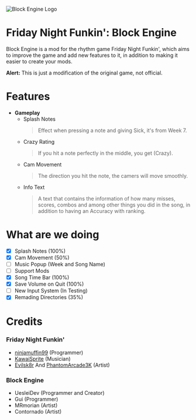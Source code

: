 ![Block Engine Logo](https://media.discordapp.net/attachments/820142497048166410/969407754013913118/bloco_motor_logo.png)
# Friday Night Funkin': Block Engine
Block Engine is a mod for the rhythm game Friday Night Funkin', which aims to improve the game and add new features to it, in addition to making it easier to create your mods.

**Alert:** This is just a modification of the original game, not official.
# Features
- **Gameplay**
   - Splash Notes
     > Effect when pressing a note and giving Sick, it's from Week 7.
   - Crazy Rating
     > If you hit a note perfectly in the middle, you get (Crazy).
   - Cam Movement
     > The direction you hit the note, the camers will move smoothly.
   - Info Text
     > A text that contains the information of how many misses, scores, combos and among other things you did in the song, in addition to having an Accuracy with ranking.
# What are we doing
- [x] Splash Notes (100%)
- [x] Cam Movement (50%)
- [ ] Music Popup (Week and Song Name)
- [ ] Support Mods
- [x] Song Time Bar (100%)
- [x] Save Volume on Quit (100%)
- [ ] New Input System (In Testing)
- [x] Remading Directories (35%)

# Credits
### Friday Night Funkin'
* [ninjamuffin99](https://twitter.com/ninja_muffin99) (Programmer)
* [KawaiSprite](https://twitter.com/kawaisprite) (Musician)
* [Evilsk8r](https://twitter.com/evilsk8r) And [PhantomArcade3K](https://twitter.com/phantomarcade3k) (Artist)
### Block Engine
* UesleiDev (Programmer and Creator)
* Gui (Programmer)
* MRmorian (Artist)
* Contornado (Artist)

